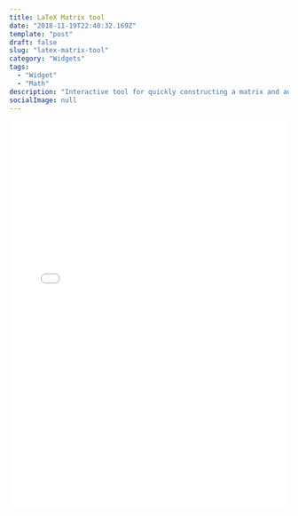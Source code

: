 ```yaml
---
title: LaTeX Matrix tool
date: "2018-11-19T22:40:32.169Z"
template: "post"
draft: false
slug: "latex-matrix-tool"
category: "Widgets"
tags:
  - "Widget"
  - "Math"
description: "Interactive tool for quickly constructing a matrix and automatically generating the LaTeX source code (because typing out matrices in LaTeX gets annoying)"
socialImage: null
---
```

<div>
<iframe src="/widgets/matrix" width="100%" height="700px" frameBorder="0">
</iframe>
<div>
